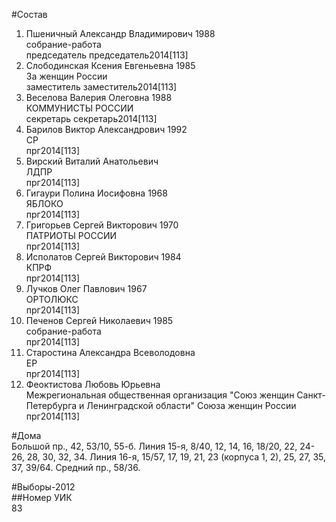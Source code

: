 #Состав  
1. Пшеничный Александр Владимирович 1988  
    собрание-работа  
    председатель председатель2014[113]  
2. Слободинская Ксения Евгеньевна 1985  
    За женщин России  
    заместитель заместитель2014[113]  
3. Веселова Валерия Олеговна 1988  
    КОММУНИСТЫ РОССИИ  
    секретарь секретарь2014[113]  
4. Барилов Виктор Александрович 1992  
    СР  
    прг2014[113]  
5. Вирский Виталий Анатольевич  
    ЛДПР  
    прг2014[113]  
6. Гигаури Полина Иосифовна 1968  
    ЯБЛОКО  
    прг2014[113]  
7. Григорьев Сергей Викторович 1970  
    ПАТРИОТЫ РОССИИ  
    прг2014[113]  
8. Исполатов Сергей Викторович 1984  
    КПРФ  
    прг2014[113]  
9. Лучков Олег Павлович 1967  
    ОРТОЛЮКС  
    прг2014[113]  
10. Печенов Сергей Николаевич 1985  
    собрание-работа  
    прг2014[113]  
11. Старостина Александра Всеволодовна  
    ЕР  
    прг2014[113]  
12. Феоктистова Любовь Юрьевна  
    Межрегиональная общественная организация "Союз женщин Санкт-Петербурга и Ленинградской области" Союза женщин России  
    прг2014[113]  
  
#Дома  
Большой пр.,     42, 53/10, 55-б. Линия 15-я,     8/40, 12, 14, 16, 18/20, 22, 24-26, 28, 30, 32, 34. Линия 16-я,     15/57, 17, 19, 21, 23 (корпуса 1, 2), 25, 27, 35, 37, 39/64. Средний пр.,   58/36.  
  
#Выборы-2012  
##Номер УИК  
83  
